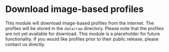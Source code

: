 # Download image-based profiles
This module will download image-based profiles from the internet.
The profiles will be stored in the `data/raw` directory.
Please note that the profiles are not yet available for download.
This module is a placeholder for future functionality.
If you would like profiles prior to their public release, please contact us directly.
